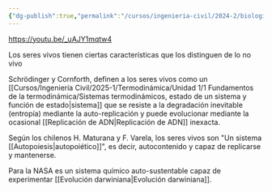 ```yaml
---
{"dg-publish":true,"permalink":"/cursos/ingenieria-civil/2024-2/biologia-de-organismos-y-comunidades/1-origen-de-la-vida-y-diversidad-de-organismos/1-2-origen-de-la-vida/entendiendo-los-seres-vivos-como-sistemas/","tags":["P1BIO110C","C1BIO110C"]}
---
```



https://youtu.be/_uAJY1mqtw4

Los seres vivos tienen ciertas características que los distinguen de lo no vivo

Schrödinger y Cornforth, definen a los seres vivos como un [[Cursos/Ingeniería Civil/2025-1/Termodinámica/Unidad 1/1 Fundamentos de la termodinámica/Sistemas termodinámicos, estado de un sistema y función de estado\|sistema]] que se resiste a la degradación inevitable (entropía) mediante la auto-replicación y puede evolucionar mediante la ocasional [[Replicación de ADN\|Replicación de ADN]] inexacta.

Según los chilenos H. Maturana y F. Varela, los seres vivos son "Un sistema [[Autopoiesis\|autopoiético]]", es decir, autocontenido y capaz de replicarse y mantenerse.

Para la NASA es un sistema químico auto-sustentable capaz de experimentar [[Evolución darwiniana\|Evolución darwiniana]].